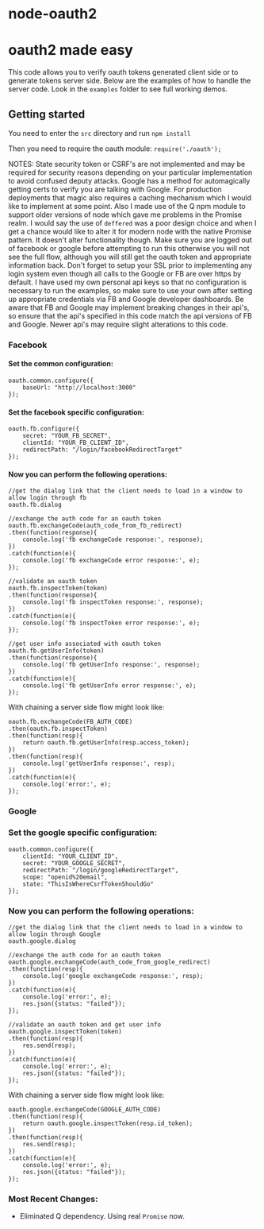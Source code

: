 node-oauth2
===========

# oauth2 made easy

This code allows you to verify oauth tokens generated client side or to generate tokens server side.  Below are the examples of how to handle the server code.  Look in the `examples` folder to see full working demos.

## Getting started

You need to enter the `src` directory and run `npm install`

Then you need to require the oauth module: `require('./oauth');`

NOTES: State security token or CSRF's are not implemented and may be required for security reasons depending on your particular implementation to avoid confused deputy attacks.  Google has a method for automagically getting certs to verify you are talking with Google.  For production deployments that magic also requires a caching mechanism which I would like to implement at some point.  Also I made use of the Q npm module to support older versions of node which gave me problems in the Promise realm.  I would say the use of `deffered` was a poor design choice and when I get a chance would like to alter it for modern node with the native Promise pattern.  It doesn't alter functionality though.  Make sure you are logged out of facebook or google before attempting to run this otherwise you will not see the full flow, although you will still get the oauth token and appropriate information back.  Don't forget to setup your SSL prior to implementing any login system even though all calls to the Google or FB are over https by default.  I have used my own personal api keys so that no configuration is necessary to run the examples, so make sure to use your own after setting up appropriate credentials via FB and Google developer dashboards.  Be aware that FB and Google may implement breaking changes in their api's, so ensure that the api's specified in this code match the api versions of FB and Google.  Newer api's may require slight alterations to this code.

### Facebook

#### Set the common configuration:

```
oauth.common.configure({
	baseUrl: "http://localhost:3000"
});
```

#### Set the facebook specific configuration:

```
oauth.fb.configure({
	secret: "YOUR_FB_SECRET",
	clientId: "YOUR_FB_CLIENT_ID",
	redirectPath: "/login/facebookRedirectTarget"
});
```

#### Now you can perform the following operations:

```
//get the dialog link that the client needs to load in a window to allow login through fb
oauth.fb.dialog
```

```
//exchange the auth code for an oauth token
oauth.fb.exchangeCode(auth_code_from_fb_redirect)
.then(function(response){
	console.log('fb exchangeCode response:', response);
})
.catch(function(e){
	console.log('fb exchangeCode error response:', e);
});
```

```
//validate an oauth token
oauth.fb.inspectToken(token)
.then(function(response){
	console.log('fb inspectToken response:', response);
})
.catch(function(e){
	console.log('fb inspectToken error response:', e);
});
```

```
//get user info associated with oauth token
oauth.fb.getUserInfo(token)
.then(function(response){
	console.log('fb getUserInfo response:', response);
})
.catch(function(e){
	console.log('fb getUserInfo error response:', e);
});
```

With chaining a server side flow might look like:
```
oauth.fb.exchangeCode(FB_AUTH_CODE)
.then(oauth.fb.inspectToken)
.then(function(resp){
	return oauth.fb.getUserInfo(resp.access_token);
})
.then(function(resp){
	console.log('getUserInfo response:', resp);
})
.catch(function(e){
	console.log('error:', e);
});
```

### Google

### Set the google specific configuration:

```
oauth.common.configure({
	clientId: "YOUR_CLIENT_ID",
  	secret: "YOUR_GOOGLE_SECRET",
  	redirectPath: "/login/googleRedirectTarget",
  	scope: "openid%20email",
  	state: "ThisIsWhereCsrfTokenShouldGo"
});
```

### Now you can perform the following operations:

```
//get the dialog link that the client needs to load in a window to allow login through Google
oauth.google.dialog
```

```
//exchange the auth code for an oauth token
oauth.google.exchangeCode(auth_code_from_google_redirect)
.then(function(resp){
	console.log('google exchangeCode response:', resp);
})
.catch(function(e){
	console.log('error:', e);
	res.json({status: "failed"});
});
```

```
//validate an oauth token and get user info
oauth.google.inspectToken(token)
.then(function(resp){
	res.send(resp);
})
.catch(function(e){
	console.log('error:', e);
	res.json({status: "failed"});
});
```

With chaining a server side flow might look like:
```
oauth.google.exchangeCode(GOOGLE_AUTH_CODE)
.then(function(resp){
	return oauth.google.inspectToken(resp.id_token);
})
.then(function(resp){
	res.send(resp);
})
.catch(function(e){
	console.log('error:', e);
	res.json({status: "failed"});
});
```


### Most Recent Changes:

 - Eliminated Q dependency.  Using real `Promise` now.